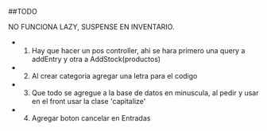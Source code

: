 ##TODO

NO FUNCIONA LAZY, SUSPENSE EN INVENTARIO.

<!-- - 1. USAR PROPS PARA PASAR onDetails null para que no se muestre el ojo en tablas basicas -->

<!-- - 1. UNIDAD DE MEDIDA PARA PRODUCTO KG/UNIDAD -->

<!-- - 1. EL PRODUCTO PONGAS EL ID QUE PONGAS SIEMPRE DEVUELVE EL PRIMERO Y UNICO REGISTRO -->


<!-- - 1. PRIMER OPCION: BUSCAS EL PRODUCTO Y SE ABRE LA BASCULA O PARA PONER LAS UNIDADES -->
<!-- - 2. SEGUNDA OPCION: AGREGAS CON LISTA LOS PRODUCTOS -->


- 1. Hay que hacer un pos controller, ahi se hara primero una query a addEntry y otra a AddStock(productos)
- 2. Al crear categoria agregar una letra para el codigo
- 3. Que todo se agregue a la base de datos en minuscula, al pedir y usar en el front usar la clase 'capitalize'
- 4. Agregar boton cancelar en Entradas